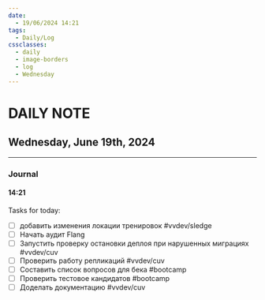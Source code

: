 ```yaml
---
date:
  - 19/06/2024 14:21
tags:
  - Daily/Log
cssclasses:
  - daily
  - image-borders
  - log
  - Wednesday
---
```

# DAILY NOTE
## Wednesday, June 19th, 2024
---
### Journal
#### 14:21
Tasks for today:
- [ ] добавить изменения локации тренировок #vvdev/sledge 
- [ ] Начать аудит Flang
- [ ] Запустить проверку остановки деплоя при нарушенных миграциях #vvdev/cuv 
- [ ] Проверить работу репликаций #vvdev/cuv 
- [ ] Составить список вопросов для бека #bootcamp 
- [ ] Проверить тестовое кандидатов #bootcamp 
- [ ] Доделать документацию #vvdev/cuv 